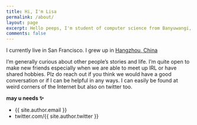 ```yaml
---
title: Hi, I'm Lisa
permalink: /about/
layout: page
excerpt: Hello peeps, I'm student of computer science from Banyuwangi, living in Jogjakarta. This blog for documentation about my programming journey, running on jekyll, hosting on netlify and using my own simple theme.
comments: false
---
```


I currently live in San Francisco. I grew up in [Hangzhou, China](https://en.wikipedia.org/wiki/Hangzhou)

I’m generally curious about other people’s stories and life. I’m quite open to make new friends especially when we are able to meet up IRL or have shared hobbies. Plz do reach out if you think we would have a good conversation or if I can be helpful in any ways. I can easily be found at weird corners of the Internet but also on twitter too.

**may u needs ✨**

- {{ site.author.email }}
- twitter.com/{{ site.author.twitter }}
